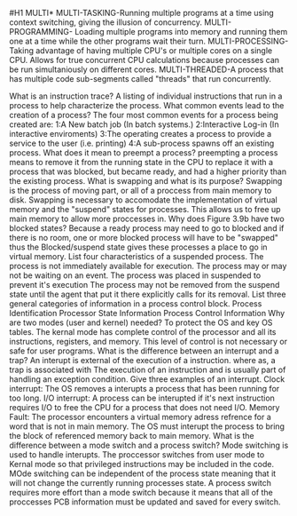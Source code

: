 #H1 MULTI*
MULTI-TASKING-Running multiple programs at a time using context switching, giving the illusion of concurrency.
MULTI-PROGRAMMING- Loading multiple programs into memory and running them one at a time while the other programs wait their turn.
MULTI-PROCESSING-Taking advantage of having multiple CPU's or multiple cores on a single CPU. Allows for true concurrent CPU calculations because processes can be run simultaniously on different cores.
MULTI-THREADED-A process that has multiple code sub-segments called "threads" that run concurrently.

What is an instruction trace?
	 A listing of individual instructions that run in a process to help characterize the process.
What common events lead to the creation of a process?
	The four most common events for a process being created are:
	1:A New batch job (In batch systems.)
	2:Interactive Log-in (In interactive enviroments)
	3:The operating creates a process to provide a service to the user (i.e. printing)
	4:A sub-process spawns off an existing process.
What does it mean to preempt a process?
	preempting a process means to remove it from the running state in the CPU to replace it with a process that was blocked, but became ready, and had a higher priority than the existing process.
What is swapping and what is its purpose?
	Swapping is the process of moving part, or all of a proccess from main memory to disk.
	Swapping is necessary to accomodate the implementation of virtual memory and the "suspend" states for processes. This allows us to free up main memory to allow more proccesses in.
Why does Figure 3.9b have two blocked states?
	Because a ready process may need to go to blocked and if there is no room, one or more blocked process will have to be "swapped" thus the Blocked/suspend state gives these processes a place to go in virtual memory.
List four characteristics of a suspended process.
	The process is not immediately available for execution.
	The process may or may not be waiting on an event.
	The process was placed in suspended to prevent it's execution
	The process may not be removed from the suspend state until the agent that put it there explicitly calls for its removal.
List three general categories of information in a process control block.
	Process Identification
	Processor State Information
	Process Control Information
Why are two modes (user and kernel) needed?
	To protect the OS and key OS tables. The kernal mode has complete control of the processor and all its instructions, 
	registers, and memory. This level of control is not necessary or safe for user programs. 
What is the difference between an interrupt and a trap?
	An interupt is external of the execution of a instruction.
	where as, a trap is associated with The execution of an instruction and is usually part of handling an exception condition.
Give three examples of an interrupt.
	 Clock interrupt: The OS removes a interupts a process that has been running for too long.
	 I/O interrupt: A process can be interupted if it's next instruction requires I/O to free the CPU for a process that does not need I/O.
	 Memory Fault: The processor encounters a virtual memory adress refrence for a word that is not in main memory. The OS must interupt the process to bring the block of referenced memory back to main memory.
What is the difference between a mode switch and a process switch?
	Mode switching is used to handle interupts. The proccessor switches from user mode to Kernal mode so that privileged instructions may be included in the code.
	MOde switching can be independent of the process state meaning that it will not change the currently running processes state.
	A process switch requires more effort than a mode switch because it means that all of the proccesses PCB information must be updated and saved for every switch.
